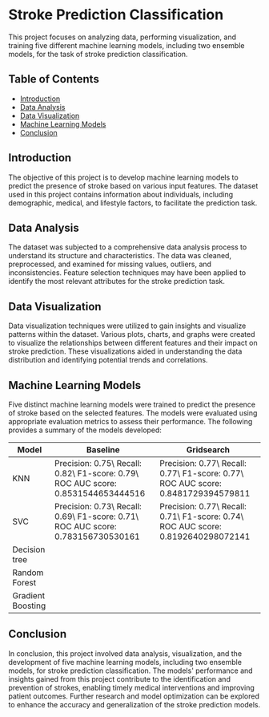 # Stroke Prediction Classification

This project focuses on analyzing data, performing visualization, and training five different machine learning models, including two ensemble models, for the task of stroke prediction classification.

## Table of Contents
- [Introduction](#introduction)
- [Data Analysis](#data-analysis)
- [Data Visualization](#data-visualization)
- [Machine Learning Models](#machine-learning-models)
- [Conclusion](#conclusion)

## Introduction

The objective of this project is to develop machine learning models to predict the presence of stroke based on various input features. The dataset used in this project contains information about individuals, including demographic, medical, and lifestyle factors, to facilitate the prediction task.

## Data Analysis

The dataset was subjected to a comprehensive data analysis process to understand its structure and characteristics. The data was cleaned, preprocessed, and examined for missing values, outliers, and inconsistencies. Feature selection techniques may have been applied to identify the most relevant attributes for the stroke prediction task.

## Data Visualization

Data visualization techniques were utilized to gain insights and visualize patterns within the dataset. Various plots, charts, and graphs were created to visualize the relationships between different features and their impact on stroke prediction. These visualizations aided in understanding the data distribution and identifying potential trends and correlations.

## Machine Learning Models

Five distinct machine learning models were trained to predict the presence of stroke based on the selected features. The models were evaluated using appropriate evaluation metrics to assess their performance. The following provides a summary of the models developed:

|Model|Baseline|Gridsearch|
|-|-|-|
|KNN|Precision: 0.75\ Recall: 0.82\ F1-score: 0.79\ ROC AUC score: 0.8531544653444516 |Precision: 0.77\ Recall: 0.77\ F1-score: 0.77\ ROC AUC score: 0.8481729394579811|
|SVC|Precision: 0.73\ Recall: 0.69\ F1-score: 0.71\ ROC AUC score: 0.783156730530161|Precision: 0.77\ Recall: 0.71\ F1-score: 0.74\ ROC AUC score: 0.8192640298072141|
|Decision tree|||
|Random Forest|||
|Gradient Boosting|||

## Conclusion

In conclusion, this project involved data analysis, visualization, and the development of five machine learning models, including two ensemble models, for stroke prediction classification. The models' performance and insights gained from this project contribute to the identification and prevention of strokes, enabling timely medical interventions and improving patient outcomes. Further research and model optimization can be explored to enhance the accuracy and generalization of the stroke prediction models.
